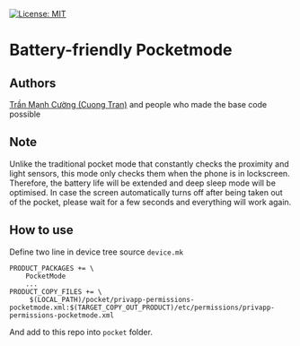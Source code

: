 [![License: MIT](https://img.shields.io/badge/License-MIT-yellow.svg)](https://opensource.org/licenses/MIT)&nbsp;

# Battery-friendly Pocketmode

## Authors

[Trần Mạnh Cường (Cuong Tran)](https://github.com/maytinhdibo) and people who made the base code possible

## Note

Unlike the traditional pocket mode that constantly checks the proximity and light sensors, this mode only checks them when the phone is in lockscreen. Therefore, the battery life will be extended and deep sleep mode will be optimised.
In case the screen automatically turns off after being taken out of the pocket, please wait for a few seconds and everything will work again.

## How to use

Define two line in device tree source `device.mk`
```
PRODUCT_PACKAGES += \
    PocketMode
    ...
PRODUCT_COPY_FILES += \
     $(LOCAL_PATH)/pocket/privapp-permissions-pocketmode.xml:$(TARGET_COPY_OUT_PRODUCT)/etc/permissions/privapp-permissions-pocketmode.xml
```
And add to this repo into `pocket` folder.
